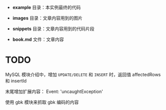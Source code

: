 + **example** 目录：本实例最终的代码

+ **images** 目录：文章内容用到的图片

+ **snippets** 目录：文章内容用到的代码片段

+ **book.md** 文件：文章内容


TODO
=====

MySQL 模块介绍中，增加 `UPDATE/DELETE` 和 `INSERT` 时，返回值 affectedRows 和
insertId

末尾增加扩展内容：  Event: 'uncaughtException'

使用 gbk 模块来抓取 gbk 编码的内容